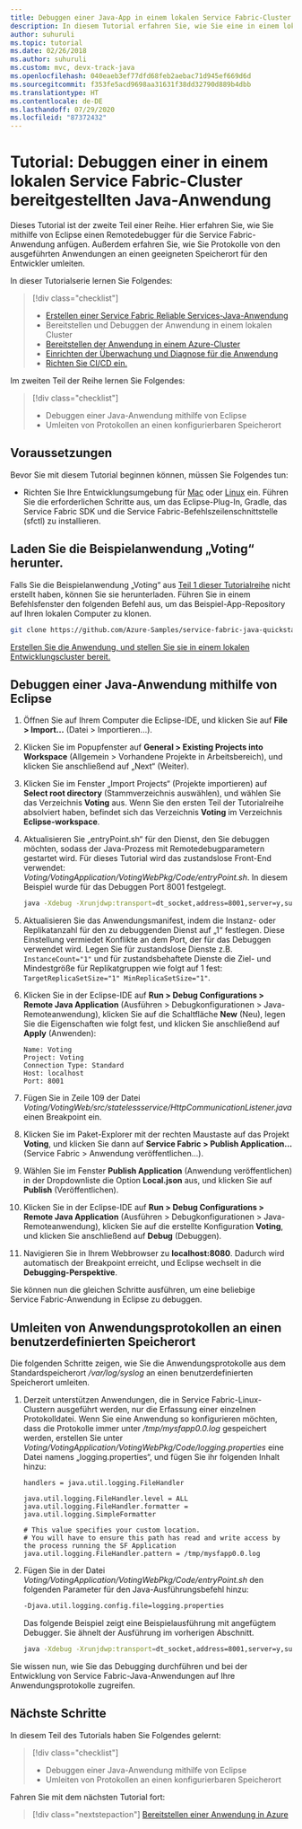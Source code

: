 ```yaml
---
title: Debuggen einer Java-App in einem lokalen Service Fabric-Cluster
description: In diesem Tutorial erfahren Sie, wie Sie eine in einem lokalen Cluster ausgeführte Service Fabric-Java-Anwendung debuggen und Protokolle daraus abrufen.
author: suhuruli
ms.topic: tutorial
ms.date: 02/26/2018
ms.author: suhuruli
ms.custom: mvc, devx-track-java
ms.openlocfilehash: 040eaeb3ef77dfd68feb2aebac71d945ef669d6d
ms.sourcegitcommit: f353fe5acd9698aa31631f38dd32790d889b4dbb
ms.translationtype: HT
ms.contentlocale: de-DE
ms.lasthandoff: 07/29/2020
ms.locfileid: "87372432"
---
```

# <a name="tutorial-debug-a-java-application-deployed-on-a-local-service-fabric-cluster"></a>Tutorial: Debuggen einer in einem lokalen Service Fabric-Cluster bereitgestellten Java-Anwendung

Dieses Tutorial ist der zweite Teil einer Reihe. Hier erfahren Sie, wie Sie mithilfe von Eclipse einen Remotedebugger für die Service Fabric-Anwendung anfügen. Außerdem erfahren Sie, wie Sie Protokolle von den ausgeführten Anwendungen an einen geeigneten Speicherort für den Entwickler umleiten.

In dieser Tutorialserie lernen Sie Folgendes:
> [!div class="checklist"]
> * [Erstellen einer Service Fabric Reliable Services-Java-Anwendung](service-fabric-tutorial-create-java-app.md)
> * Bereitstellen und Debuggen der Anwendung in einem lokalen Cluster
> * [Bereitstellen der Anwendung in einem Azure-Cluster](service-fabric-tutorial-java-deploy-azure.md)
> * [Einrichten der Überwachung und Diagnose für die Anwendung](service-fabric-tutorial-java-elk.md)
> * [Richten Sie CI/CD ein.](service-fabric-tutorial-java-jenkins.md)


Im zweiten Teil der Reihe lernen Sie Folgendes:
> [!div class="checklist"]
> * Debuggen einer Java-Anwendung mithilfe von Eclipse
> * Umleiten von Protokollen an einen konfigurierbaren Speicherort


## <a name="prerequisites"></a>Voraussetzungen

Bevor Sie mit diesem Tutorial beginnen können, müssen Sie Folgendes tun:

* Richten Sie Ihre Entwicklungsumgebung für [Mac](service-fabric-get-started-mac.md) oder [Linux](service-fabric-get-started-linux.md) ein. Führen Sie die erforderlichen Schritte aus, um das Eclipse-Plug-In, Gradle, das Service Fabric SDK und die Service Fabric-Befehlszeilenschnittstelle (sfctl) zu installieren.

## <a name="download-the-voting-sample-application"></a>Laden Sie die Beispielanwendung „Voting“ herunter.

Falls Sie die Beispielanwendung „Voting“ aus [Teil 1 dieser Tutorialreihe](service-fabric-tutorial-create-java-app.md) nicht erstellt haben, können Sie sie herunterladen. Führen Sie in einem Befehlsfenster den folgenden Befehl aus, um das Beispiel-App-Repository auf Ihren lokalen Computer zu klonen.

```bash
git clone https://github.com/Azure-Samples/service-fabric-java-quickstart
```

[Erstellen Sie die Anwendung, und stellen Sie sie in einem lokalen Entwicklungscluster bereit.](service-fabric-tutorial-create-java-app.md#deploy-application-to-local-cluster)

## <a name="debug-java-application-using-eclipse"></a>Debuggen einer Java-Anwendung mithilfe von Eclipse

1. Öffnen Sie auf Ihrem Computer die Eclipse-IDE, und klicken Sie auf **File > Import...** (Datei > Importieren...).

2. Klicken Sie im Popupfenster auf **General > Existing Projects into Workspace** (Allgemein > Vorhandene Projekte in Arbeitsbereich), und klicken Sie anschließend auf „Next“ (Weiter).

3. Klicken Sie im Fenster „Import Projects“ (Projekte importieren) auf **Select root directory** (Stammverzeichnis auswählen), und wählen Sie das Verzeichnis **Voting** aus. Wenn Sie den ersten Teil der Tutorialreihe absolviert haben, befindet sich das Verzeichnis **Voting** im Verzeichnis **Eclipse-workspace**.

4. Aktualisieren Sie „entryPoint.sh“ für den Dienst, den Sie debuggen möchten, sodass der Java-Prozess mit Remotedebugparametern gestartet wird. Für dieses Tutorial wird das zustandslose Front-End verwendet: *Voting/VotingApplication/VotingWebPkg/Code/entryPoint.sh*. In diesem Beispiel wurde für das Debuggen Port 8001 festgelegt.

    ```bash
    java -Xdebug -Xrunjdwp:transport=dt_socket,address=8001,server=y,suspend=n -Djava.library.path=$LD_LIBRARY_PATH -jar VotingWeb.jar
    ```

5. Aktualisieren Sie das Anwendungsmanifest, indem die Instanz- oder Replikatanzahl für den zu debuggenden Dienst auf „1“ festlegen. Diese Einstellung vermiedet Konflikte an dem Port, der für das Debuggen verwendet wird. Legen Sie für zustandslose Dienste z.B. ``InstanceCount="1"`` und für zustandsbehaftete Dienste die Ziel- und Mindestgröße für Replikatgruppen wie folgt auf 1 fest: ``TargetReplicaSetSize="1" MinReplicaSetSize="1"``.

6. Klicken Sie in der Eclipse-IDE auf **Run > Debug Configurations > Remote Java Application** (Ausführen > Debugkonfigurationen > Java-Remoteanwendung), klicken Sie auf die Schaltfläche **New** (Neu), legen Sie die Eigenschaften wie folgt fest, und klicken Sie anschließend auf **Apply** (Anwenden):

    ```
    Name: Voting
    Project: Voting
    Connection Type: Standard
    Host: localhost
    Port: 8001
    ```

7. Fügen Sie in Zeile 109 der Datei *Voting/VotingWeb/src/statelessservice/HttpCommunicationListener.java* einen Breakpoint ein.

8. Klicken Sie im Paket-Explorer mit der rechten Maustaste auf das Projekt **Voting**, und klicken Sie dann auf **Service Fabric > Publish Application...** (Service Fabric > Anwendung veröffentlichen...).

9. Wählen Sie im Fenster **Publish Application** (Anwendung veröffentlichen) in der Dropdownliste die Option **Local.json** aus, und klicken Sie auf **Publish** (Veröffentlichen).

10. Klicken Sie in der Eclipse-IDE auf **Run > Debug Configurations > Remote Java Application** (Ausführen > Debugkonfigurationen > Java-Remoteanwendung), klicken Sie auf die erstellte Konfiguration **Voting**, und klicken Sie anschließend auf **Debug** (Debuggen).

11. Navigieren Sie in Ihrem Webbrowser zu **localhost:8080**. Dadurch wird automatisch der Breakpoint erreicht, und Eclipse wechselt in die **Debugging-Perspektive**.

Sie können nun die gleichen Schritte ausführen, um eine beliebige Service Fabric-Anwendung in Eclipse zu debuggen.

## <a name="redirect-application-logs-to-custom-location"></a>Umleiten von Anwendungsprotokollen an einen benutzerdefinierten Speicherort

Die folgenden Schritte zeigen, wie Sie die Anwendungsprotokolle aus dem Standardspeicherort */var/log/syslog* an einen benutzerdefinierten Speicherort umleiten.

1. Derzeit unterstützen Anwendungen, die in Service Fabric-Linux-Clustern ausgeführt werden, nur die Erfassung einer einzelnen Protokolldatei. Wenn Sie eine Anwendung so konfigurieren möchten, dass die Protokolle immer unter */tmp/mysfapp0.0.log* gespeichert werden, erstellen Sie unter *Voting/VotingApplication/VotingWebPkg/Code/logging.properties* eine Datei namens „logging.properties“, und fügen Sie ihr folgenden Inhalt hinzu:

    ```
    handlers = java.util.logging.FileHandler

    java.util.logging.FileHandler.level = ALL
    java.util.logging.FileHandler.formatter = java.util.logging.SimpleFormatter

    # This value specifies your custom location.
    # You will have to ensure this path has read and write access by the process running the SF Application
    java.util.logging.FileHandler.pattern = /tmp/mysfapp0.0.log
    ```

2. Fügen Sie in der Datei *Voting/VotingApplication/VotingWebPkg/Code/entryPoint.sh* den folgenden Parameter für den Java-Ausführungsbefehl hinzu:

    ```bash
    -Djava.util.logging.config.file=logging.properties
    ```

    Das folgende Beispiel zeigt eine Beispielausführung mit angefügtem Debugger. Sie ähnelt der Ausführung im vorherigen Abschnitt.

    ```bash
    java -Xdebug -Xrunjdwp:transport=dt_socket,address=8001,server=y,suspend=n -Djava.library.path=$LD_LIBRARY_PATH -Djava.util.logging.config.file=logging.properties -jar VotingWeb.jar
    ```

Sie wissen nun, wie Sie das Debugging durchführen und bei der Entwicklung von Service Fabric-Java-Anwendungen auf Ihre Anwendungsprotokolle zugreifen.

## <a name="next-steps"></a>Nächste Schritte

In diesem Teil des Tutorials haben Sie Folgendes gelernt:

> [!div class="checklist"]
> * Debuggen einer Java-Anwendung mithilfe von Eclipse
> * Umleiten von Protokollen an einen konfigurierbaren Speicherort

Fahren Sie mit dem nächsten Tutorial fort:
> [!div class="nextstepaction"]
> [Bereitstellen einer Anwendung in Azure](service-fabric-tutorial-java-deploy-azure.md)
